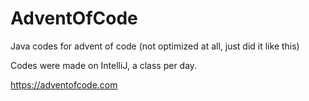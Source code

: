 # AdventOfCode
Java codes for advent of code (not optimized at all, just did it like this)

Codes were made on IntelliJ, a class per day.

https://adventofcode.com
